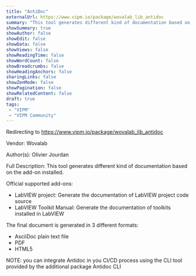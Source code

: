 ```yaml
---
title: "AntiDoc"
externalUrl: https://www.vipm.io/package/wovalab_lib_antidoc
summary: "This tool generates different kind of documentation based on the add-on installed."
showSummary: true
showAuthor: false
showEdit: false
showData: false
showViews: false
showReadingTime: false
showWordCount: false
showBreadcrumbs: false
showHeadingAnchors: false
sharingLinks: false
showZenMode: false
showPagination: false
showRelatedContent: false
draft: true
tags:
 - "VIPM"
 - "VIPM Community"
---
```


Redirecting to https://www.vipm.io/package/wovalab_lib_antidoc

Vendor: Wovalab

Author(s): Olivier Jourdan
 
Full Description:
This tool generates different kind of documentation based on the add-on installed.

Official supported add-ons:
 - LabVIEW project: Generate the documentation of LabVIEW project code source
 - LabVIEW Toolkit Manual: Generate the documentation of toolkits installed in LabVIEW

The final document is generated in 3 different formats:
 - AsciiDoc plain text file
 - PDF
 - HTML5

NOTE: you can integrate Antidoc in you CI/CD process using the CLI tool provided by the additional package Antidoc CLI
